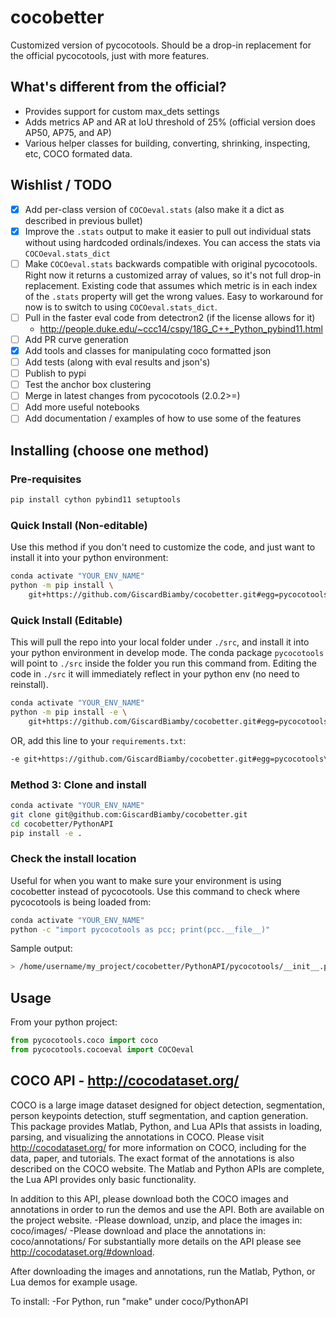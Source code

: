 # cocobetter

Customized version of pycocotools. Should be a drop-in replacement for the official pycocotools, just with more features.

## What's different from the official?

* Provides support for custom max_dets settings
* Adds metrics AP and AR at IoU threshold of 25% (official version does AP50, AP75, and AP)
* Various helper classes for building, converting, shrinking, inspecting, etc, COCO formated data.

## Wishlist / TODO

* [x] Add per-class version of `COCOeval.stats` (also make it a dict as described in previous bullet)
* [x] Improve the `.stats` output to make it easier to pull out individual stats without using hardcoded ordinals/indexes. You can access the stats via `COCOeval.stats_dict`
* [ ] Make `COCOeval.stats` backwards compatible with original pycocotools. Right now it returns a customized array of values, so it's not full drop-in replacement. Existing code that assumes which metric is in each index of the `.stats` property will get the wrong values. Easy to workaround for now is to switch to using `COCOeval.stats_dict`.
* [ ] Pull in the faster eval code from detectron2 (if the license allows for it)
  * <http://people.duke.edu/~ccc14/cspy/18G_C++_Python_pybind11.html>
* [ ] Add PR curve generation
* [x] Add tools and classes for manipulating coco formatted json
* [ ] Add tests (along with eval results and json's)
* [ ] Publish to pypi
* [ ] Test the anchor box clustering
* [ ] Merge in latest changes from pycocotools (2.0.2>=)
* [ ] Add more useful notebooks
* [ ] Add documentation / examples of how to use some of the features

## Installing (choose one method)

### Pre-requisites

```bash
pip install cython pybind11 setuptools
```

### Quick Install (Non-editable)

Use this method if you don't need to customize the code, and just want to install it into your python environment:

```bash
conda activate "YOUR_ENV_NAME"
python -m pip install \
    git+https://github.com/GiscardBiamby/cocobetter.git#egg=pycocotools\&subdirectory=PythonAPI
```

### Quick Install (Editable)

This will pull the repo into your local folder under `./src`, and install it into your python environment in develop mode. The conda package `pycocotools` will point to `./src` inside the folder you run this command from. Editing the code in `./src` it will immediately reflect in your python env (no need to reinstall).

```bash
conda activate "YOUR_ENV_NAME"
python -m pip install -e \
    git+https://github.com/GiscardBiamby/cocobetter.git#egg=pycocotools\&subdirectory=PythonAPI
```

OR, add this line to your `requirements.txt`:

```bash
-e git+https://github.com/GiscardBiamby/cocobetter.git#egg=pycocotools\&subdirectory=PythonAPI
```

### Method 3: Clone and install

```bash
conda activate "YOUR_ENV_NAME"
git clone git@github.com:GiscardBiamby/cocobetter.git
cd cocobetter/PythonAPI
pip install -e .
```

### Check the install location

Useful for when  you want to make sure your environment is using cocobetter instead of pycocotools. Use this command to check where pycocotools is being loaded from:

```bash
conda activate "YOUR_ENV_NAME"
python -c "import pycocotools as pcc; print(pcc.__file__)"
```

Sample output:

```bash
> /home/username/my_project/cocobetter/PythonAPI/pycocotools/__init__.py
```

## Usage

From your python project:

```python
from pycocotools.coco import coco
from pycocotools.cocoeval import COCOeval
```

## COCO API - <http://cocodataset.org/>

COCO is a large image dataset designed for object detection, segmentation, person keypoints detection, stuff segmentation, and caption generation. This package provides Matlab, Python, and Lua APIs that assists in loading, parsing, and visualizing the annotations in COCO. Please visit <http://cocodataset.org/> for more information on COCO, including for the data, paper, and tutorials. The exact format of the annotations is also described on the COCO website. The Matlab and Python APIs are complete, the Lua API provides only basic functionality.

In addition to this API, please download both the COCO images and annotations in order to run the demos and use the API. Both are available on the project website.
\-Please download, unzip, and place the images in: coco/images/
\-Please download and place the annotations in: coco/annotations/
For substantially more details on the API please see <http://cocodataset.org/#download>.

After downloading the images and annotations, run the Matlab, Python, or Lua demos for example usage.

To install:
\-For Python, run "make" under coco/PythonAPI

